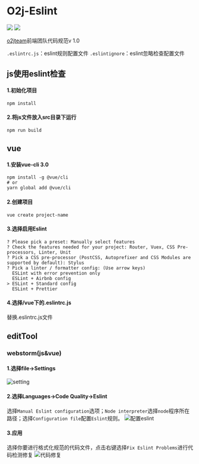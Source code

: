 # O2j-Eslint

![](https://img.shields.io/badge/vue--cli-3.0-brightgreen.svg)
![](https://img.shields.io/badge/vue-2.0%2B-green.svg)

[o2jteam](https://o2jteam.github.io/)前端团队代码规范v 1.0

`.eslintrc.js`：eslint规则配置文件
`.eslintignore`：eslint忽略检查配置文件


## js使用eslint检查
#### 1.初始化项目
```
npm install
```
#### 2.将js文件放入src目录下运行
```$xslt
npm run build
```

## vue 

#### 1.安装vue-cli 3.0
```
npm install -g @vue/cli
# or
yarn global add @vue/cli
```

#### 2.创建项目
```
vue create project-name
```
#### 3.选择启用Eslint
```
? Please pick a preset: Manually select features
? Check the features needed for your project: Router, Vuex, CSS Pre-processors, Linter, Unit
? Pick a CSS pre-processor (PostCSS, Autoprefixer and CSS Modules are supported by default): Stylus
? Pick a linter / formatter config: (Use arrow keys)
  ESLint with error prevention only
  ESLint + Airbnb config
> ESLint + Standard config
  ESLint + Prettier
```
#### 4.选择/vue下的.eslintrc.js
替换.eslintrc.js文件

## editTool
### webstorm(js&vue)
#### 1.选择file->Settings
![setting](https://i.imgur.com/VB9NQE5.png)
#### 2.选择Languages->Code Quality->Eslint
选择`Manual Eslint configuration`选项；`Node interpreter`选择`node`程序所在路径；选择`Configuration file`配置`Eslint`规则。
![配置eslint](https://i.imgur.com/u1ktLEZ.png)
#### 3.应用
选择你要进行格式化规范的代码文件，点击右键选择`Fix Eslint Problems`进行代码检测修复
![代码修复](https://i.imgur.com/yu5WYXh.png)

